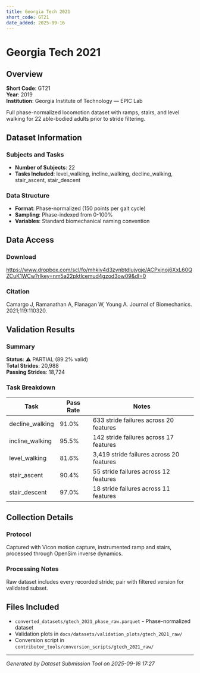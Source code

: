```yaml
---
title: Georgia Tech 2021
short_code: GT21
date_added: 2025-09-16
---
```


# Georgia Tech 2021

## Overview

**Short Code**: GT21  
**Year**: 2019  
**Institution**: Georgia Institute of Technology — EPIC Lab  

Full phase-normalized locomotion dataset with ramps, stairs, and level walking for 22 able-bodied adults prior to stride filtering.

## Dataset Information

### Subjects and Tasks
- **Number of Subjects**: 22
- **Tasks Included**: level_walking, incline_walking, decline_walking, stair_ascent, stair_descent

### Data Structure
- **Format**: Phase-normalized (150 points per gait cycle)
- **Sampling**: Phase-indexed from 0-100%
- **Variables**: Standard biomechanical naming convention

## Data Access

### Download
https://www.dropbox.com/scl/fo/mhkiv4d3zvnbtdlujvgje/ACPxjnoj6XxL60QZCuK1WCw?rlkey=nm5a22pktlcemud4gzod3ow09&dl=0

### Citation
Camargo J, Ramanathan A, Flanagan W, Young A. Journal of Biomechanics. 2021;119:110320.

## Validation Results

### Summary

**Status**: ⚠️ PARTIAL (89.2% valid)  
**Total Strides**: 20,988  
**Passing Strides**: 18,724  

### Task Breakdown

| Task | Pass Rate | Notes |
|------|-----------|-------|
| decline_walking | 91.0% | 633 stride failures across 20 features |
| incline_walking | 95.5% | 142 stride failures across 17 features |
| level_walking | 81.6% | 3,419 stride failures across 20 features |
| stair_ascent | 90.4% | 55 stride failures across 12 features |
| stair_descent | 97.0% | 18 stride failures across 11 features |

## Collection Details

### Protocol
Captured with Vicon motion capture, instrumented ramp and stairs, processed through OpenSim inverse dynamics.

### Processing Notes
Raw dataset includes every recorded stride; pair with filtered version for validated subset.

## Files Included

- `converted_datasets/gtech_2021_phase_raw.parquet` - Phase-normalized dataset
- Validation plots in `docs/datasets/validation_plots/gtech_2021_raw/`
- Conversion script in `contributor_tools/conversion_scripts/gtech_2021_raw/`

---

*Generated by Dataset Submission Tool on 2025-09-16 17:27*
